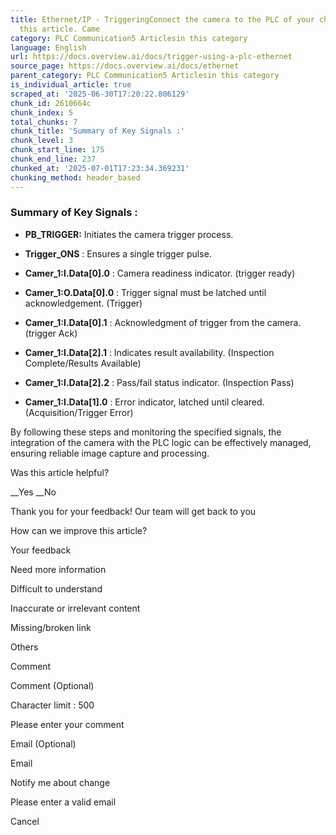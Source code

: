```yaml
---
title: Ethernet/IP - TriggeringConnect the camera to the PLC of your choice by following
  this article. Came
category: PLC Communication5 Articlesin this category
language: English
url: https://docs.overview.ai/docs/trigger-using-a-plc-ethernet
source_page: https://docs.overview.ai/docs/ethernet
parent_category: PLC Communication5 Articlesin this category
is_individual_article: true
scraped_at: '2025-06-30T17:20:22.806129'
chunk_id: 2610664c
chunk_index: 5
total_chunks: 7
chunk_title: 'Summary of Key Signals :'
chunk_level: 3
chunk_start_line: 175
chunk_end_line: 237
chunked_at: '2025-07-01T17:23:34.369231'
chunking_method: header_based
---
```


### **Summary of Key Signals** :

  * **PB\_TRIGGER:** Initiates the camera trigger process.

  * **Trigger\_ONS** : Ensures a single trigger pulse.

  * **Camer\_1:I.Data\[0\].0** : Camera readiness indicator. \(trigger ready\)

  * **Camer\_1:O.Data\[0\].0** : Trigger signal must be latched until acknowledgement. \(Trigger\)

  * **Camer\_1:I.Data\[0\].1** : Acknowledgment of trigger from the camera. \(trigger Ack\)

  * **Camer\_1:I.Data\[2\].1** : Indicates result availability. \(Inspection Complete/Results Available\)

  * **Camer\_1:I.Data\[2\].2** : Pass/fail status indicator. \(Inspection Pass\)

  * **Camer\_1:I.Data\[1\].0** : Error indicator, latched until cleared. \(Acquisition/Trigger Error\)




By following these steps and monitoring the specified signals, the integration of the camera with the PLC logic can be effectively managed, ensuring reliable image capture and processing.

Was this article helpful?

__Yes __No

Thank you for your feedback\! Our team will get back to you

How can we improve this article?

Your feedback

Need more information

Difficult to understand

Inaccurate or irrelevant content

Missing/broken link

Others

Comment

Comment \(Optional\)

Character limit : 500

Please enter your comment

Email \(Optional\)

Email

Notify me about change  


Please enter a valid email

Cancel
